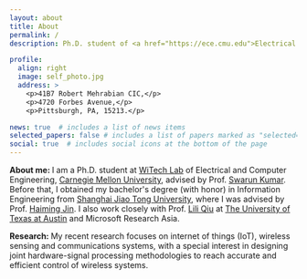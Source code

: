 ```yaml
---
layout: about
title: About
permalink: /
description: Ph.D. student of <a href="https://ece.cmu.edu">Electrical and Computer Engineering, Carnegie Mellon University</a>.

profile:
  align: right
  image: self_photo.jpg
  address: >
    <p>41B7 Robert Mehrabian CIC,</p>
    <p>4720 Forbes Avenue,</p>
    <p>Pittsburgh, PA, 15213.</p>

news: true  # includes a list of news items
selected_papers: false # includes a list of papers marked as "selected={true}"
social: true  # includes social icons at the bottom of the page
---
```


<p><b>About me: </b>I am a Ph.D. student at <a href="https://www.witechlab.com/">WiTech Lab</a> of Electrical and Computer Engineering, <a href="https://cmu.edu">Carnegie Mellon University</a>, advised by Prof. <a href="https://swarunkumar.com">Swarun Kumar</a>. Before that, I obtained my bachelor's degree (with honor) in Information Engineering from <a href="https://www.sjtu.edu.cn">Shanghai Jiao Tong University</a>, where I was advised by Prof. <a href="https://jhc.sjtu.edu.cn/~haimingjin/">Haiming Jin</a>. I also work closely with Prof. <a href="https://www.cs.utexas.edu/~lili/">Lili Qiu</a> at <a href="https://utexas.edu">The University of Texas at Austin</a> and Microsoft Research Asia.</p>

<p><b>Research: </b>My recent research focuses on internet of things (IoT), wireless sensing and communications systems, with a special interest in designing joint hardware-signal processing methodologies to reach accurate and efficient control of wireless systems. </p>
